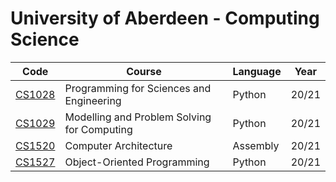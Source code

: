 # University of Aberdeen - Computing Science

Code | Course | Language | Year
---- | ------ | -------- | ----
[CS1028](CS1028) | Programming for Sciences and Engineering | Python | 20/21
[CS1029](CS1029) | Modelling and Problem Solving for Computing | Python | 20/21
[CS1520](CS1520) | Computer Architecture | Assembly | 20/21
[CS1527](CS1527) | Object-Oriented Programming | Python | 20/21
